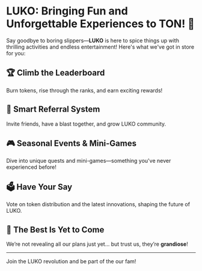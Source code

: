# LUKO: Bringing Fun and Unforgettable Experiences to TON! 🎉

Say goodbye to boring slippers—**LUKO** is here to spice things up with thrilling activities and endless entertainment! Here's what we've got in store for you:

## 🏆 Climb the Leaderboard  
Burn tokens, rise through the ranks, and earn exciting rewards!

## 🤝 Smart Referral System  
Invite friends, have a blast together, and grow LUKO community.

## 🎮 Seasonal Events & Mini-Games  
Dive into unique quests and mini-games—something you've never experienced before!

## 🗳️ Have Your Say  
Vote on token distribution and the latest innovations, shaping the future of LUKO.

## 🚀 The Best Is Yet to Come  
We’re not revealing all our plans just yet... but trust us, they’re **grandiose**!

---

Join the LUKO revolution and be part of the our fam!
